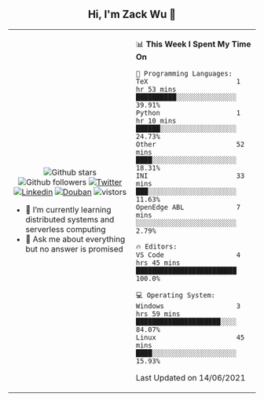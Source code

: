 <h2 align="center"> Hi, I'm Zack Wu 👋 </h2>

<table>
    <tr>
        <td valign="center" width="50%">
            <p align="center">
              <img src="https://img.shields.io/github/stars/keithnull?style=social" alt="Github stars" />
              <img src="https://img.shields.io/github/followers/keithnull?style=social" alt="Github followers" />
              <a href="https://twitter.com/_zackwu"><img src="https://img.shields.io/badge/@__zackwu-1DA1F2?style=flat&logo=Twitter&logoColor=white" alt="Twitter"/></a>
              <a href="https://www.linkedin.com/in/wuzhengke/?locale=en_US"><img src="https://img.shields.io/badge/@wuzhengke-0073b1?style=flat&logo=LinkedIn&logoColor=white" alt="Linkedin" /></a>
              <a href="https://www.douban.com/people/keith1"><img src="https://img.shields.io/badge/@keith1-007722?style=flat&logo=Douban&logoColor=white" alt="Douban" /></a>
              <img src="https://visitor-badge.glitch.me/badge?page_id=keithnull" alt="vistors" />
            </p>
            <ul>
                <li>🌱 I’m currently learning distributed systems and serverless computing</li>
                <li>💬 Ask me about everything but no answer is promised</li>
            </ul>
        </td>
       <td valign="top" width="50%">
    
<!--START_SECTION:waka-->
📊 **This Week I Spent My Time On** 

```text
💬 Programming Languages: 
TeX                      1 hr 53 mins        ██████████░░░░░░░░░░░░░░░   39.91% 
Python                   1 hr 10 mins        ██████░░░░░░░░░░░░░░░░░░░   24.73% 
Other                    52 mins             ████░░░░░░░░░░░░░░░░░░░░░   18.31% 
INI                      33 mins             ███░░░░░░░░░░░░░░░░░░░░░░   11.63% 
OpenEdge ABL             7 mins              ░░░░░░░░░░░░░░░░░░░░░░░░░   2.79%

🔥 Editors: 
VS Code                  4 hrs 45 mins       █████████████████████████   100.0%

💻 Operating System: 
Windows                  3 hrs 59 mins       █████████████████████░░░░   84.07% 
Linux                    45 mins             ████░░░░░░░░░░░░░░░░░░░░░   15.93%

```


 Last Updated on 14/06/2021
<!--END_SECTION:waka-->
</td></tr>
</table>



